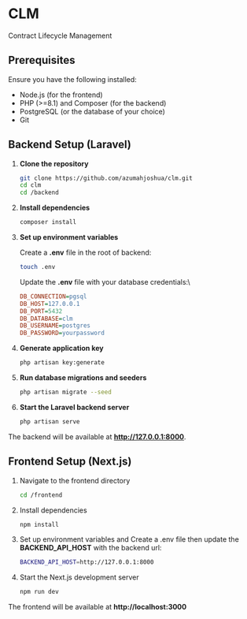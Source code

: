 # CLM

Contract Lifecycle Management

## Prerequisites

Ensure you have the following installed:

- Node.js (for the frontend)
- PHP (>=8.1) and Composer (for the backend)
- PostgreSQL (or the database of your choice)
- Git

## Backend Setup (Laravel)

1. **Clone the repository**  

   ```bash
   git clone https://github.com/azumahjoshua/clm.git
   cd clm
   cd /backend
   ```

2. **Install dependencies**

    ```bash
    composer install
    ```

3. **Set up environment variables**

    Create a **.env** file in the root of backend:

    ```bash
    touch .env
    ```

    Update the **.env** file with your database credentials:\

    ```ini
    DB_CONNECTION=pgsql
    DB_HOST=127.0.0.1
    DB_PORT=5432
    DB_DATABASE=clm
    DB_USERNAME=postgres
    DB_PASSWORD=yourpassword

    ```

4. **Generate application key**

    ```bash
    php artisan key:generate
    ```

5. **Run database migrations and seeders**

    ```bash
    php artisan migrate --seed
    ```

6. **Start the Laravel backend server**

    ```bash
    php artisan serve
    ```

The backend will be available at **http://127.0.0.1:8000**.

## Frontend Setup (Next.js)

1. Navigate to the frontend directory

    ```bash
    cd /frontend
    ```

2. Install dependencies

    ```bash
    npm install
    ```

3. Set up environment variables and Create a .env file then update the **BACKEND_API_HOST** with the backend url:

    ```bash
    BACKEND_API_HOST=http://127.0.0.1:8000
    ```

4. Start the Next.js development server

    ```bash
    npm run dev
    ```

The frontend will be available at **http://localhost:3000**


<!-- git checkout -b ansible-setup
git add ansible/
git commit -m "Initialize Ansible setup"
git push origin ansible-setup

git checkout -b fullstack-dev
git add back-end/
git commit -m "Initialize backend development"
git push origin fullstack-dev

git checkout -b  fullstack-dev
git add front-end/
git commit -m "Initialize frontend development"
git push origin  fullstack-dev

git checkout -b terraform-infra
git add terraform/
git commit -m "Initialize Terraform infrastructure"
git push origin terraform-infra

git checkout -b deployment-scripts
git add deploy.sh push-to-ecr.sh set_env.sh
git commit -m "Initialize deployment scripts"
git push origin deployment-scripts

git checkout -b nginx-config
git add nginx/
git commit -m "Initialize Nginx configuration"
git push origin nginx-config

git checkout -b jenkins-pipeline
git add Jenkinsfile Jenkinsfile_old
git commit -m "Initialize Jenkins pipeline"
git push origin jenkins-pipeline -->
